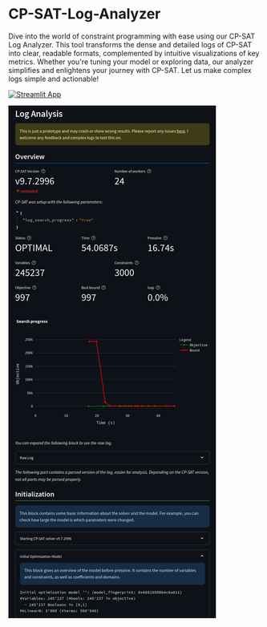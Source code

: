 # CP-SAT-Log-Analyzer

Dive into the world of constraint programming with ease using our CP-SAT Log
Analyzer. This tool transforms the dense and detailed logs of CP-SAT into clear,
readable formats, complemented by intuitive visualizations of key metrics.
Whether you're tuning your model or exploring data, our analyzer simplifies and
enlightens your journey with CP-SAT. Let us make complex logs simple and
actionable!

[![Streamlit App](https://static.streamlit.io/badges/streamlit_badge_black_white.svg)](https://cpsat-log-analyzer.streamlit.app/)

![Screenshot](./.assets/screenshot.png)
